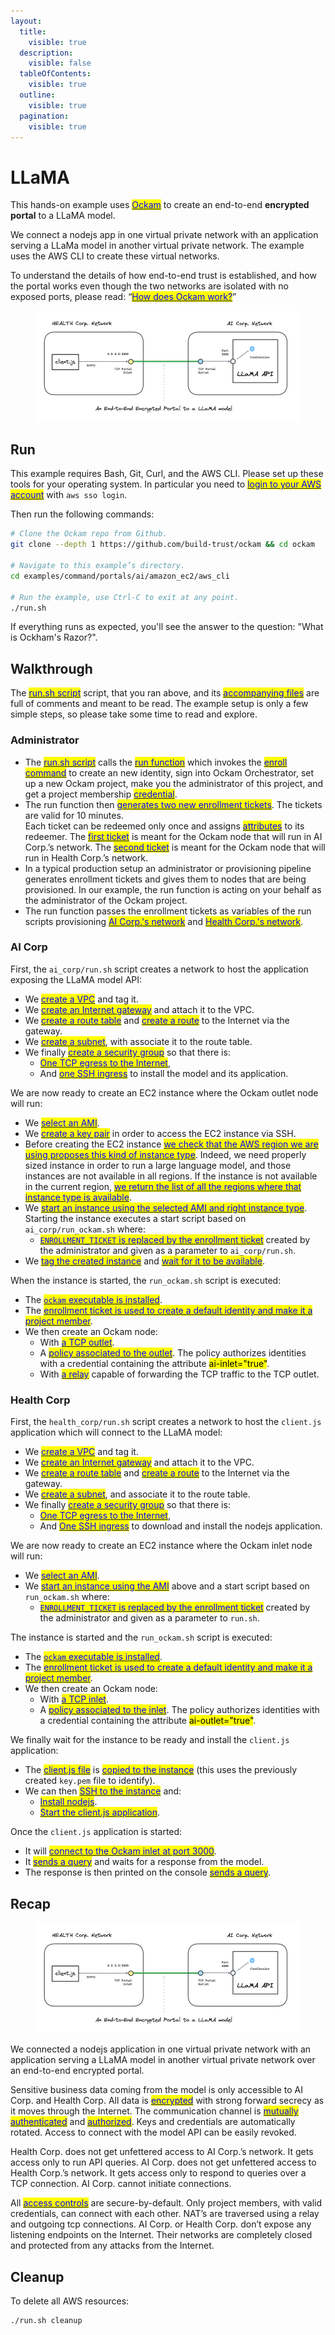 ```yaml
---
layout:
  title:
    visible: true
  description:
    visible: false
  tableOfContents:
    visible: true
  outline:
    visible: true
  pagination:
    visible: true
---
```


# LLaMA

This hands-on example uses [<mark style="color:blue;">Ockam</mark>](../../../) to create an end-to-end **encrypted portal** to a LLaMA model.

We connect a nodejs app in one virtual private network with an application serving a LLaMa model in another virtual private network. 
The example uses the AWS CLI to create these virtual networks.

To understand the details of how end-to-end trust is established, and how the portal works even though the two networks are isolated with no exposed ports, please read: “[<mark style="color:blue;">How does Ockam work?</mark>](../../../how-does-ockam-work.md)”

<figure><img src="../../.gitbook/assets/portals-ai-llama.png" alt=""><figcaption></figcaption></figure>

## Run

This example requires Bash, Git, Curl, and the AWS CLI. Please set up these tools for your operating system.
In particular you need to [<mark style="color:blue;">login to your AWS account</mark>](https://docs.aws.amazon.com/cli/latest/userguide/sso-configure-profile-token.html) with `aws sso login`.

Then run the following commands:

```bash
# Clone the Ockam repo from Github.
git clone --depth 1 https://github.com/build-trust/ockam && cd ockam

# Navigate to this example’s directory.
cd examples/command/portals/ai/amazon_ec2/aws_cli

# Run the example, use Ctrl-C to exit at any point.
./run.sh
```

If everything runs as expected, you'll see the answer to the question: "What is Ockham's Razor?".

## Walkthrough

The [<mark style="color:blue;">run.sh script</mark>](https://github.com/build-trust/ockam/blob/develop/examples/command/portals/ai/amazon_ec2/aws_cli/run.sh) script, 
that you ran above, and its [<mark style="color:blue;">accompanying files</mark>](https://github.com/build-trust/ockam/tree/develop/examples/command/portals/ai/amazon_ec2/aws_cli) 
are full of comments and meant to be read. The example setup is only a few simple steps, so please take some time to read and explore.

### Administrator

* The [<mark style="color:blue;">run.sh script</mark>](https://github.com/build-trust/ockam/blob/develop/examples/command/portals/ai/amazon_ec2/aws_cli/run.sh) 
  calls the [<mark style="color:blue;">run function</mark>](https://github.com/build-trust/ockam/blob/develop/examples/command/portals/ai/amazon_ec2/aws_cli/run.sh#L14) 
  which invokes the [<mark style="color:blue;">enroll command</mark>](https://github.com/build-trust/ockam/blob/develop/examples/command/portals/databases/ai/amazon_ec2/aws_cli/run.sh#L27) to 
  create an new identity, sign into Ockam Orchestrator, set up a new Ockam project, make you the administrator of this project, and get a project membership [<mark style="color:blue;">credential</mark>](../../../reference/protocols/identities.md#credentials).
* The run function then [<mark style="color:blue;">generates two new enrollment tickets</mark>](https://github.com/build-trust/ockam/blob/develop/examples/command/portals/ai/amazon_ec2/aws_cli/run.sh#L36-L45). The tickets are valid for 10 minutes.  
  Each ticket can be redeemed only once and assigns [<mark style="color:blue;">attributes</mark>](../../../reference/protocols/identities.md#credentials) to its redeemer. 
  The [<mark style="color:blue;">first ticket</mark>](https://github.com/build-trust/ockam/blob/develop/examples/command/portals/ai/amazon_ec2/aws_cli/run.sh#L36-L37) is meant for the Ockam node that will run in AI Corp.’s network. 
  The [<mark style="color:blue;">second ticket</mark>](https://github.com/build-trust/ockam/blob/develop/examples/command/portals/ai/amazon_ec2/aws_cli/run.sh#L44-L45) is meant for the Ockam node that will run in Health Corp.’s network.
* In a typical production setup an administrator or provisioning pipeline generates enrollment tickets and gives them to nodes that are being provisioned.
  In our example, the run function is acting on your behalf as the administrator of the Ockam project.
* The run function passes the enrollment tickets as variables of the run scripts provisioning [<mark style="color:blue;">AI Corp.'s network</mark>](https://github.com/build-trust/ockam/blob/develop/examples/command/portals/ai/amazon_ec2/aws_cli/run.sh#L50C35-L50C52)
  and [<mark style="color:blue;">Health Corp.'s network</mark>](https://github.com/build-trust/ockam/blob/develop/examples/command/portals/ai/amazon_ec2/aws_cli/run.sh#L55C39-L55C60).

### AI Corp

First, the `ai_corp/run.sh` script creates a network to host the application exposing the LLaMA model API:

* We [<mark style="color:blue;">create a VPC</mark>](https://github.com/build-trust/ockam/blob/develop/examples/command/portals/ai/amazon_ec2/aws_cli/ai_corp/run.sh#L11-L12) and tag it.
* We [<mark style="color:blue;">create an Internet gateway</mark>](https://github.com/build-trust/ockam/blob/develop/examples/command/portals/ai/amazon_ec2/aws_cli/ai_corp/run.sh#L15-L16) and attach it to the VPC.
* We [<mark style="color:blue;">create a route table</mark>](https://github.com/build-trust/ockam/blob/develop/examples/command/portals/ai/amazon_ec2/aws_cli/ai_corp/run.sh#L19) and [<mark style="color:blue;">create a route</mark>](https://github.com/build-trust/ockam/blob/develop/examples/command/portals/ai/amazon_ec2/aws_cli/ai_corp/run.sh#L20) to the Internet via the gateway.
* We [<mark style="color:blue;">create a subnet</mark>](https://github.com/build-trust/ockam/blob/develop/examples/command/portals/ai/amazon_ec2/aws_cli/ai_corp/run.sh#L23-L27), with associate it to the route table.
* We finally [<mark style="color:blue;">create a security group</mark>](https://github.com/build-trust/ockam/blob/develop/examples/command/portals/ai/amazon_ec2/aws_cli/ai_corp/run.sh#L32-L35) so that there is:
  * [<mark style="color:blue;">One TCP egress to the Internet</mark>](https://github.com/build-trust/ockam/blob/develop/examples/command/portals/ai/amazon_ec2/aws_cli/ai_corp/run.sh#L34),
  * And [<mark style="color:blue;">one SSH ingress</mark>](https://github.com/build-trust/ockam/blob/develop/examples/command/portals/ai/amazon_ec2/aws_cli/ai_corp/run.sh#L35) to install the model and its application.

We are now ready to create an EC2 instance where the Ockam outlet node will run:

* We [<mark style="color:blue;">select an AMI</mark>](https://github.com/build-trust/ockam/blob/develop/examples/command/portals/ai/amazon_ec2/aws_cli/ai_corp/run.sh#L40-L42).
* We [<mark style="color:blue;">create a key pair</mark>](https://github.com/build-trust/ockam/blob/develop/examples/command/portals/ai/amazon_ec2/aws_cli/ai_corp/run.sh#L40-L42) in order to access the EC2 instance via SSH.
* Before creating the EC2 instance [<mark style="color:blue;">we check that the AWS region we are using proposes this kind of instance type</mark>](https://github.com/build-trust/ockam/blob/develop/examples/command/portals/ai/amazon_ec2/aws_cli/ai_corp/run.sh#L48).
  Indeed, we need properly sized instance in order to run a large language model, and those instances are not available in all regions. 
  If the instance is not available in the current region, [<mark style="color:blue;">we return the list of all the regions where that instance type is available</mark>](https://github.com/build-trust/ockam/blob/develop/examples/command/portals/ai/amazon_ec2/aws_cli/ai_corp/run.sh#L48).
* We [<mark style="color:blue;">start an instance using the selected AMI and right instance type</mark>](https://github.com/build-trust/ockam/blob/develop/examples/command/portals/ai/amazon_ec2/aws_cli/ai_corp/run.sh#L51-L53). 
  Starting the instance executes a start script based on `ai_corp/run_ockam.sh` where:
  * [<mark style="color:blue;">`ENROLLMENT_TICKET` is replaced by the enrollment ticket</mark>](https://github.com/build-trust/ockam/blob/develop/examples/command/portals/ai/amazon_ec2/aws_cli/ai_corp/run.sh#L50) created by the administrator and given as a parameter to `ai_corp/run.sh`.
* We [<mark style="color:blue;">tag the created instance</mark>](https://github.com/build-trust/ockam/blob/develop/examples/command/portals/ai/amazon_ec2/aws_cli/ai_corp/run.sh#L54) and [<mark style="color:blue;">wait for it to be available</mark>](https://github.com/build-trust/ockam/blob/develop/examples/command/portals/ai/amazon_ec2/aws_cli/ai_corp/run.sh#L55).

When the instance is started, the `run_ockam.sh` script is executed:

* The [<mark style="color:blue;">`ockam` executable is installed</mark>](https://github.com/build-trust/ockam/blob/develop/examples/command/portals/ai/amazon_ec2/aws_cli/ai_corp/run_ockam.sh#L10-L11).
* The [<mark style="color:blue;">enrollment ticket is used to create a default identity and make it a project member</mark>](https://github.com/build-trust/ockam/blob/develop/examples/command/portals/ai/amazon_ec2/aws_cli/ai_corp/run_ockam.sh#L26).
* We then create an Ockam node:
  * With [<mark style="color:blue;">a TCP outlet</mark>](https://github.com/build-trust/ockam/blob/develop/examples/command/portals/ai/amazon_ec2/aws_cli/ai_corp/run_ockam.sh#L38).
  * A [<mark style="color:blue;">policy associated to the outlet</mark>](https://github.com/build-trust/ockam/blob/develop/examples/command/portals/ai/amazon_ec2/aws_cli/ai_corp/run_ockam.sh#L39). The policy authorizes identities with a credential containing the attribute <mark style="background-color:yellow;">ai-inlet="true"</mark>.
  * With [<mark style="color:blue;">a relay</mark>](https://github.com/build-trust/ockam/blob/develop/examples/command/portals/ai/amazon_ec2/aws_cli/ai_corp/run_ockam.sh#L40) capable of forwarding the TCP traffic to the TCP outlet.

### Health Corp

First, the `health_corp/run.sh` script creates a network to host the `client.js` application which will connect to the LLaMA model:

* We [<mark style="color:blue;">create a VPC</mark>](https://github.com/build-trust/ockam/blob/develop/examples/command/portals/ai/amazon_ec2/aws_cli/health_corp/run.sh#L11-L12) and tag it.
* We [<mark style="color:blue;">create an Internet gateway</mark>](https://github.com/build-trust/ockam/blob/develop/examples/command/portals/ai/amazon_ec2/aws_cli/health_corp/run.sh#L15-L16) and attach it to the VPC.
* We [<mark style="color:blue;">create a route table</mark>](https://github.com/build-trust/ockam/blob/develop/examples/command/portals/ai/amazon_ec2/aws_cli/health_corp/run.sh#L19) and [<mark style="color:blue;">create a route</mark>](https://github.com/build-trust/ockam/blob/develop/examples/command/portals/ai/amazon_ec2/aws_cli/health_corp/run.sh#L20) to the Internet via the gateway.
* We [<mark style="color:blue;">create a subnet</mark>](https://github.com/build-trust/ockam/blob/develop/examples/command/portals/ai/amazon_ec2/aws_cli/health_corp/run.sh#L23-L27), and associate it to the route table.
* We finally [<mark style="color:blue;">create a security group</mark>](https://github.com/build-trust/ockam/blob/develop/examples/command/portals/ai/amazon_ec2/aws_cli/health_corp/run.sh#L32-L35) so that there is:
  * [<mark style="color:blue;">One TCP egress to the Internet</mark>](https://github.com/build-trust/ockam/blob/develop/examples/command/portals/ai/amazon_ec2/aws_cli/health_corp/run.sh#L34),
  * And [<mark style="color:blue;">One SSH ingress</mark>](https://github.com/build-trust/ockam/blob/develop/examples/command/portals/ai/amazon_ec2/aws_cli/health_corp/run.sh#L35) to download and install the nodejs application.

We are now ready to create an EC2 instance where the Ockam inlet node will run:

* We [<mark style="color:blue;">select an AMI</mark>](https://github.com/build-trust/ockam/blob/develop/examples/command/portals/ai/amazon_ec2/aws_cli/health_corp/run.sh#L40).
* We [<mark style="color:blue;">start an instance using the AMI</mark>](https://github.com/build-trust/ockam/blob/develop/examples/command/portals/ai/amazon_ec2/aws_cli/health_corp/run.sh#L47-L54) above and a start script based on `run_ockam.sh` where:
  * [<mark style="color:blue;">`ENROLLMENT_TICKET` is replaced by the enrollment ticket</mark>](https://github.com/build-trust/ockam/blob/develop/examples/command/portals/ai/amazon_ec2/aws_cli/health_corp/run.sh#L47) created by the administrator and given as a parameter to `run.sh`.

The instance is started and the `run_ockam.sh` script is executed:

* The [<mark style="color:blue;">`ockam` executable is installed</mark>](https://github.com/build-trust/ockam/blob/develop/examples/command/portals/ai/amazon_ec2/aws_cli/health_corp/run_ockam.sh#L10-L11).
* The [<mark style="color:blue;">enrollment ticket is used to create a default identity and make it a project member</mark>](https://github.com/build-trust/ockam/blob/develop/examples/command/portals/ai/amazon_ec2/aws_cli/health_corp/run_ockam.sh#L26).
* We then create an Ockam node:
  * With [<mark style="color:blue;">a TCP inlet</mark>](https://github.com/build-trust/ockam/blob/develop/examples/command/portals/ai/amazon_ec2/aws_cli/health_corp/run_ockam.sh#L36).
  * A [<mark style="color:blue;">policy associated to the inlet</mark>](https://github.com/build-trust/ockam/blob/develop/examples/command/portals/ai/amazon_ec2/aws_cli/health_corp/run_ockam.sh#L39). 
    The policy authorizes identities with a credential containing the attribute <mark style="background-color:yellow;">ai-outlet="true"</mark>.

We finally wait for the instance to be ready and install the `client.js` application:

* The [<mark style="color:blue;">client.js file</mark>](https://github.com/build-trust/ockam/blob/develop/examples/command/portals/ai/amazon_ec2/aws_cli/health_corp/client.js) is [<mark style="color:blue;">copied to the instance</mark>](https://github.com/build-trust/ockam/blob/develop/examples/command/portals/ai/amazon_ec2/aws_cli/health_corp/run.sh#L56)
  (this uses the previously created `key.pem` file to identify).
* We can then [<mark style="color:blue;">SSH to the instance</mark>](https://github.com/build-trust/ockam/blob/develop/examples/command/portals/ai/amazon_ec2/aws_cli/health_corp/run.sh#L57) and:
  * [<mark style="color:blue;">Install nodejs</mark>](https://github.com/build-trust/ockam/blob/develop/examples/command/portals/ai/amazon_ec2/aws_cli/health_corp/run.sh#L59).
  * [<mark style="color:blue;">Start the client.js application</mark>](https://github.com/build-trust/ockam/blob/develop/examples/command/portals/ai/amazon_ec2/aws_cli/health_corp/run.sh#L60).

Once the `client.js` application is started:
* It will [<mark style="color:blue;">connect to the Ockam inlet at port 3000</mark>](https://github.com/build-trust/ockam/blob/develop/examples/command/portals/ai/amazon_ec2/aws_cli/health_corp/client.js#L3).
* It [<mark style="color:blue;">sends a query</mark>](https://github.com/build-trust/ockam/blob/develop/examples/command/portals/ai/amazon_ec2/aws_cli/health_corp/client.js#L11) and waits for a response from the model.
* The response is then printed on the console [<mark style="color:blue;">sends a query</mark>](https://github.com/build-trust/ockam/blob/develop/examples/command/portals/ai/amazon_ec2/aws_cli/health_corp/client.js#L23).

## Recap

<figure><img src="../../.gitbook/assets/portals-ai-llama.png" alt=""><figcaption></figcaption></figure>

We connected a nodejs application in one virtual private network with an application serving a LLaMA model in another virtual private network over an end-to-end encrypted portal.

Sensitive business data coming from the model is only accessible to AI Corp. and Health Corp. 
All data is [<mark style="color:blue;">encrypted</mark>](../../../reference/protocols/secure-channels.md) with strong forward secrecy as it moves through the Internet.
The communication channel is [<mark style="color:blue;">mutually authenticated</mark>](../../../reference/protocols/secure-channels.md) and [<mark style="color:blue;">authorized</mark>](../../../reference/protocols/access-controls.md). 
Keys and credentials are automatically rotated.
Access to connect with the model API can be easily revoked.

Health Corp. does not get unfettered access to AI Corp.’s network. It gets access only to run API queries.
AI Corp. does not get unfettered access to Health Corp.’s network. It gets access only to respond to queries over a TCP connection.
AI Corp. cannot initiate connections.

All [<mark style="color:blue;">access controls</mark>](../../../reference/protocols/access-controls.md) are secure-by-default. Only project members, with valid credentials, can connect with each other.
NAT’s are traversed using a relay and outgoing tcp connections. AI Corp. or Health Corp. don’t expose any listening endpoints on the Internet.
Their networks are completely closed and protected from any attacks from the Internet.

## Cleanup

To delete all AWS resources:

```sh
./run.sh cleanup
```
